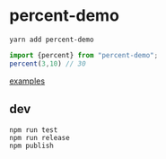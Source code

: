 # percent-demo

```shell
yarn add percent-demo
```

```typescript
import {percent} from "percent-demo";
percent(3,10) // 30
```

[examples](./examples.md)

## dev

```shell script
npm run test
npm run release
npm publish
```